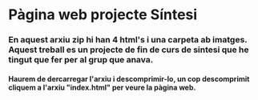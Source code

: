 # Pàgina web projecte Síntesi

### En aquest arxiu zip hi han 4 html's i una carpeta ab imatges. Aquest treball es un projecte de fin de curs de sintesi que he tingut que fer per al grup que anava.

#### Haurem de dercarregar l'arxiu i descomprimir-lo, un cop descomprimit cliquem  a l'arxiu "index.html" per veure la pàgina web.
